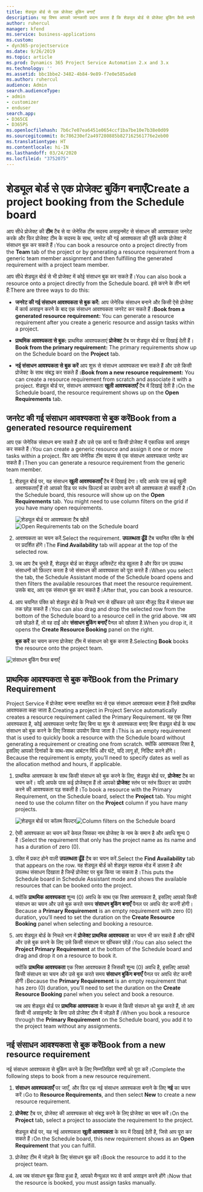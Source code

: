 ```yaml
---
title: शेड्यूल बोर्ड से एक प्रोजेक्ट बुकिंग बनाएँ
description: यह विषय आपको जानकारी प्रदान करता है कि शेड्यूल बोर्ड से प्रोजेक्ट बुकिंग कैसे बनाते हैं।
author: ruhercul
manager: kfend
ms.service: business-applications
ms.custom:
- dyn365-projectservice
ms.date: 9/26/2019
ms.topic: article
ms.prod: Dynamics 365 Project Service Automation 2.x and 3.x
ms.technology: ''
ms.assetid: bbc1bbe2-3482-4b84-9e89-f7e0e585ade8
ms.author: ruhercul
audience: Admin
search.audienceType:
- admin
- customizer
- enduser
search.app:
- D365CE
- D365PS
ms.openlocfilehash: 7b6c7e07ea6451e0654ccf1ba7be10e7b38e0d09
ms.sourcegitcommit: 8c786230ef2a497280885b827162561776e2eb00
ms.translationtype: HT
ms.contentlocale: hi-IN
ms.lasthandoff: 03/24/2020
ms.locfileid: "3752075"
---
```

# <a name="create-a-project-booking-from-the-schedule-board"></a><span data-ttu-id="4de1b-103">शेड्यूल बोर्ड से एक प्रोजेक्ट बुकिंग बनाएँ</span><span class="sxs-lookup"><span data-stu-id="4de1b-103">Create a project booking from the Schedule board</span></span>

<span data-ttu-id="4de1b-104">आप सीधे प्रोजेक्ट की **टीम** टैब से या जेनेरिक टीम सदस्य असाइनमेंट से संसाधन की आवश्यकता जनरेट करके और फिर प्रोजेक्ट टीम के सदस्य के साथ, जनरेट की गई आवश्यकता की पूर्ति करके प्रोजेक्ट में संसाधन बुक कर सकते हैं।</span><span class="sxs-lookup"><span data-stu-id="4de1b-104">You can book a resource onto a project directly from the **Team** tab of the project or by generating a resource requirement from a generic team member assignment and then fulfilling the generated requirement with a project team member.</span></span>

<span data-ttu-id="4de1b-105">आप सीधे शेड्यूल बोर्ड से भी प्रोजेक्ट में कोई संसाधन बुक कर सकते हैं।</span><span class="sxs-lookup"><span data-stu-id="4de1b-105">You can also book a resource onto a project directly from the Schedule board.</span></span> <span data-ttu-id="4de1b-106">इसे करने के तीन मार्ग हैं:</span><span class="sxs-lookup"><span data-stu-id="4de1b-106">There are three ways to do this:</span></span>

- <span data-ttu-id="4de1b-107">**जनरेट की गई संसाधन आवश्यकता से बुक करें:** आप जेनेरिक संसाधन बनाने और किसी ऐसे प्रोजेक्ट में कार्य असाइन करने के बाद एक संसाधन आवश्यकता जनरेट कर सकते हैं।</span><span class="sxs-lookup"><span data-stu-id="4de1b-107">**Book from a generated resource requirement:** You can generate a resource requirement after you create a generic resource and assign tasks within a project.</span></span>

- <span data-ttu-id="4de1b-108">**प्राथमिक आवश्यकता से बुक:** प्राथमिक आवश्यकताएं **प्रोजेक्ट** टैब पर शेड्यूल बोर्ड पर दिखाई देती हैं।</span><span class="sxs-lookup"><span data-stu-id="4de1b-108">**Book from the primary requirement:** The primary requirements show up on the Schedule board on the **Project** tab.</span></span> 

- <span data-ttu-id="4de1b-109">**नई संसाधन आवश्यकता से बुक करें** आप शुरू से संसाधन आवश्यकता बना सकते हैं और उसे किसी प्रोजेक्ट के साथ संबद्ध कर सकते हैं।</span><span class="sxs-lookup"><span data-stu-id="4de1b-109">**Book from a new resource requirement:** You can create a resource requirement from scratch and associate it with a project.</span></span> <span data-ttu-id="4de1b-110">शेड्यूल बोर्ड पर, संसाधन आवश्यकता **खुली आवश्यकताएँ** टैब में दिखाई देती है।</span><span class="sxs-lookup"><span data-stu-id="4de1b-110">On the Schedule board, the resource requirement shows up on the **Open Requirements** tab.</span></span>

## <a name="book-from-a-generated-resource-requirement"></a><span data-ttu-id="4de1b-111">जनरेट की गई संसाधन आवश्यकता से बुक करें</span><span class="sxs-lookup"><span data-stu-id="4de1b-111">Book from a generated resource requirement</span></span>

<span data-ttu-id="4de1b-112">आप एक जेनेरिक संसाधन बना सकते हैं और उसे एक कार्य या किसी प्रोजेक्ट में एकाधिक कार्य असाइन कर सकते हैं।</span><span class="sxs-lookup"><span data-stu-id="4de1b-112">You can create a generic resource and assign it one or more tasks within a project.</span></span> <span data-ttu-id="4de1b-113">फिर आप जेनेरिक टीम सदस्य से एक संसाधन आवश्यकता जनरेट कर सकते हैं।</span><span class="sxs-lookup"><span data-stu-id="4de1b-113">Then you can generate a resource requirement from the generic team member.</span></span> 

1.  <span data-ttu-id="4de1b-114">शेड्यूल बोर्ड पर, यह संसाधन **खुली आवश्यकताएँ** टैब में दिखाई देगा। यदि आपके पास कई खुली आवश्यकताएँ हैं तो आपको ग्रिड पर स्तंभ फ़िल्टर्स का उपयोग करने की आवश्यकता हो सकती है।</span><span class="sxs-lookup"><span data-stu-id="4de1b-114">On the Schedule board, this resource will show up on the **Open Requirements** tab. You might need to use column filters on the grid if you have many open requirements.</span></span> 

    <span data-ttu-id="4de1b-115">![शेड्यूल बोर्ड पर आवश्यकता टैब खोलें](media/FAQ-Project-Booking-Schedule-Board-1.png "बुकिंग और असाइनमेंट तालिका का स्क्रीनशॉट")</span><span class="sxs-lookup"><span data-stu-id="4de1b-115">![Open Requirements tab on the Schedule board](media/FAQ-Project-Booking-Schedule-Board-1.png "Screenshot of bookings and assignments table")</span></span>

2. <span data-ttu-id="4de1b-116">आवश्यकता का चयन करें.</span><span class="sxs-lookup"><span data-stu-id="4de1b-116">Select the requirement.</span></span> <span data-ttu-id="4de1b-117">**उपलब्धता ढूँढें** टैब चयनित पंक्ति के शीर्ष पर प्रदर्शित होंगे।</span><span class="sxs-lookup"><span data-stu-id="4de1b-117">The **Find Availability** tab will appear at the top of the selected row.</span></span>
 
3. <span data-ttu-id="4de1b-118">जब आप टैब चुनते हैं, शेड्यूल बोर्ड का शेड्यूल असिस्टेंट मोड खुलता है और फिर उन उपलब्ध संसाधनों को फ़िल्टर करता है जो संसाधन की आवश्यकता को पूरा करते हैं।</span><span class="sxs-lookup"><span data-stu-id="4de1b-118">When you select the tab, the Schedule Assistant mode of the Schedule board opens and then filters the available resources that meet the resource requirement.</span></span> <span data-ttu-id="4de1b-119">उसके बाद, आप एक संसाधन बुक कर सकते हैं।</span><span class="sxs-lookup"><span data-stu-id="4de1b-119">After that, you can book a resource.</span></span>

4. <span data-ttu-id="4de1b-120">आप चयनित पंक्ति को शेड्यूल बोर्ड के निचले भाग से खींचकर उसे ऊपर मौजूद ग्रिड में संसाधन कक्ष तक छोड़ सकते हैं।</span><span class="sxs-lookup"><span data-stu-id="4de1b-120">You can also drag and drop the selected row from the bottom of the Schedule board to a resource cell in the grid above.</span></span> <span data-ttu-id="4de1b-121">जब आप उसे छोड़ते हैं, तो वह दाईं ओर **संसाधन बुकिंग बनाएँ** पैनल को खोलता है.</span><span class="sxs-lookup"><span data-stu-id="4de1b-121">When you drop it, it opens the **Create Resource Booking** panel on the right.</span></span>

    <span data-ttu-id="4de1b-122">**बुक करें** का चयन करना प्रोजेक्ट टीम में संसाधन को बुक करता है.</span><span class="sxs-lookup"><span data-stu-id="4de1b-122">Selecting **Book** books the resource onto the project team.</span></span>

![संसाधन बुकिंग पैनल बनाएँ](media/FAQ-Project-Booking-Schedule-Board-6.png "")
 

## <a name="book-from-the-primary-requirement"></a><span data-ttu-id="4de1b-124">प्राथमिक आवश्यकता से बुक करें</span><span class="sxs-lookup"><span data-stu-id="4de1b-124">Book from the Primary Requirement</span></span>

<span data-ttu-id="4de1b-125">Project Service में प्रोजेक्ट बनाना स्वचालित रूप से एक संसाधन आवश्यकता बनाता है जिसे प्राथमिक आवश्यकता कहा जाता है.</span><span class="sxs-lookup"><span data-stu-id="4de1b-125">Creating a project in Project Service automatically creates a resource requirement called the Primary Requirement.</span></span> <span data-ttu-id="4de1b-126">यह एक रिक्त आवश्यकता है, कोई आवश्यकता जनरेट किए बिना या शुरू से आवश्यकता बनाए बिना शेड्यूल बोर्ड के साथ संसाधन को बुक करने के लिए जिसका उपयोग किया जाता है।</span><span class="sxs-lookup"><span data-stu-id="4de1b-126">This is an empty requirement that is used to quickly book a resource with the Schedule board without generating a requirement or creating one from scratch.</span></span> <span data-ttu-id="4de1b-127">क्योंकि आवश्यकता रिक्त है, इसलिए आपको दिनांकों के साथ-साथ आबंटन विधि और घंटे, यदि लागू हों, निर्दिष्ट करने होंगे।</span><span class="sxs-lookup"><span data-stu-id="4de1b-127">Because the requirement is empty, you’ll need to specify dates as well as the allocation method and hours, if applicable.</span></span> 

1. <span data-ttu-id="4de1b-128">प्राथमिक आवश्यकता के साथ किसी संसाधन को बुक करने के लिए, शेड्यूल बोर्ड पर, **प्रोजेक्ट** टैब का चयन करें। यदि आपके पास कई प्रोजेक्ट्स हैं तो आपको **प्रोजेक्ट** स्तंभ पर स्तंभ फ़िल्टर का उपयोग करने की आवश्‍यकता पड़ सकती है।</span><span class="sxs-lookup"><span data-stu-id="4de1b-128">To book a resource with the Primary Requirement, on the Schedule board, select the **Project** tab. You might need to use the column filter on the **Project** column if you have many projects.</span></span>

   <span data-ttu-id="4de1b-129">![शेड्यूल बोर्ड पर कॉलम फिल्टर](media/FAQ-Project-Booking-Schedule-Board-2.png "बुकिंग और असाइनमेंट तालिका का स्क्रीनशॉट")</span><span class="sxs-lookup"><span data-stu-id="4de1b-129">![Column filters on the Schedule board](media/FAQ-Project-Booking-Schedule-Board-2.png "Screenshot of bookings and assignments table")</span></span>

2. <span data-ttu-id="4de1b-130">ऐसी आवश्यकता का चयन करें केवल जिसका नाम प्रोजेक्ट के नाम के समान है और अवधि शून्य 0 है।</span><span class="sxs-lookup"><span data-stu-id="4de1b-130">Select the requirement that only has the project name as its name and has a duration of zero (0).</span></span>

3. <span data-ttu-id="4de1b-131">पंक्ति में प्रकट होने वाली **उपलब्धता ढूँढें** टैब का चयन करें.</span><span class="sxs-lookup"><span data-stu-id="4de1b-131">Select the **Find Availability** tab that appears on the row.</span></span> <span data-ttu-id="4de1b-132">यह शेड्यूल बोर्ड को शेड्यूल सहायक मोड में डालता है और उपलब्ध संसाधन दिखाता है जिन्हें प्रोजेक्ट पर बुक किया जा सकता है।</span><span class="sxs-lookup"><span data-stu-id="4de1b-132">This puts the Schedule board in Schedule Assistant mode and shows the available resources that can be booked onto the project.</span></span>

4. <span data-ttu-id="4de1b-133">क्योंकि **प्राथमिक आवश्यकता** शून्य (0) अवधि के साथ एक रिक्त आवश्यकता है, इसलिए आपको किसी संसाधन का चयन और उसे बुक करते समय **संसाधन बुकिंग बनाएँ** पैनल पर अवधि सेट करनी होगी।</span><span class="sxs-lookup"><span data-stu-id="4de1b-133">Because a **Primary Requirement** is an empty requirement with zero (0) duration, you’ll need to set the duration on the **Create Resource Booking** panel when selecting and booking a resource.</span></span>

5. <span data-ttu-id="4de1b-134">आप शेड्यूल बोर्ड के निचले भाग में **प्रोजेक्ट प्राथमिक आवश्यकता** का चयन भी कर सकते हैं और खींचें और उसे बुक करने के लिए उसे किसी संसाधन पर खींचकर छोड़ें।</span><span class="sxs-lookup"><span data-stu-id="4de1b-134">You can also select the **Project Primary Requirement** at the bottom of the Schedule board and drag and drop it on a resource to book it.</span></span>
 
    <span data-ttu-id="4de1b-135">क्योंकि **प्राथमिक आवश्यकता** एक रिक्त आवश्यकता है जिसकी शून्य (0) अवधि है, इसलिए आपको किसी संसाधन का चयन और उसे बुक करते समय **संसाधन बुकिंग बनाएँ** पैनल पर अवधि सेट करनी होगी।</span><span class="sxs-lookup"><span data-stu-id="4de1b-135">Because the **Primary Requirement** is an empty requirement that has zero (0) duration, you’ll need to set the duration on the **Create Resource Booking** panel when you select and book a resource.</span></span>
 
    <span data-ttu-id="4de1b-136">जब आप शेड्यूल बोर्ड पर **प्राथमिक आवश्यकता** के माध्यम से किसी संसाधन को बुक करते हैं, तो आप किसी भी असाइनमेंट के बिना उसे प्रोजेक्ट टीम में जोड़ते हैं।</span><span class="sxs-lookup"><span data-stu-id="4de1b-136">When you book a resource through the **Primary Requirement** on the Schedule board, you add it to the project team without any assignments.</span></span>
 
## <a name="book-from-a-new-resource-requirement"></a><span data-ttu-id="4de1b-137">नई संसाधन आवश्यकता से बुक करें</span><span class="sxs-lookup"><span data-stu-id="4de1b-137">Book from a new resource requirement</span></span>
<span data-ttu-id="4de1b-138">नई संसाधन आवश्यकता से बुकिंग करने के लिए निम्नलिखित चरणों को पूरा करें।</span><span class="sxs-lookup"><span data-stu-id="4de1b-138">Complete the following steps to book from a new resource requirement.</span></span> 

1. <span data-ttu-id="4de1b-139">**संसाधन आवश्यकताएँ** पर जाएँ, और फिर एक नई संसाधन आवश्यकता बनाने के लिए **नई** का चयन करें।</span><span class="sxs-lookup"><span data-stu-id="4de1b-139">Go to **Resource Requirements**, and then select **New** to create a new resource requirement.</span></span>

2. <span data-ttu-id="4de1b-140">**प्रोजेक्ट** टैब पर, प्रोजेक्ट की आवश्यकता को संबद्ध करने के लिए प्रोजेक्ट का चयन करें।</span><span class="sxs-lookup"><span data-stu-id="4de1b-140">On the **Project** tab, select a project to associate the requirement to the project.</span></span>
 
    <span data-ttu-id="4de1b-141">शेड्यूल बोर्ड पर, यह नई आवश्यकता **खुली आवश्यकता** के रूप में दिखाई देती है, जिसे आप पूरा कर सकते हैं।</span><span class="sxs-lookup"><span data-stu-id="4de1b-141">On the Schedule board, this new requirement shows as an **Open Requirement** that you can fulfill.</span></span>

3. <span data-ttu-id="4de1b-142">प्रोजेक्ट टीम में जोड़ने के लिए संसाधन बुक करें।</span><span class="sxs-lookup"><span data-stu-id="4de1b-142">Book the resource to add it to the project team.</span></span>

4. <span data-ttu-id="4de1b-143">अब जब संसाधन बुक किया हुआ है, आपको मैन्युअल रूप से कार्य असाइन करने होंगे।</span><span class="sxs-lookup"><span data-stu-id="4de1b-143">Now that the resource is booked, you must assign tasks manually.</span></span>

